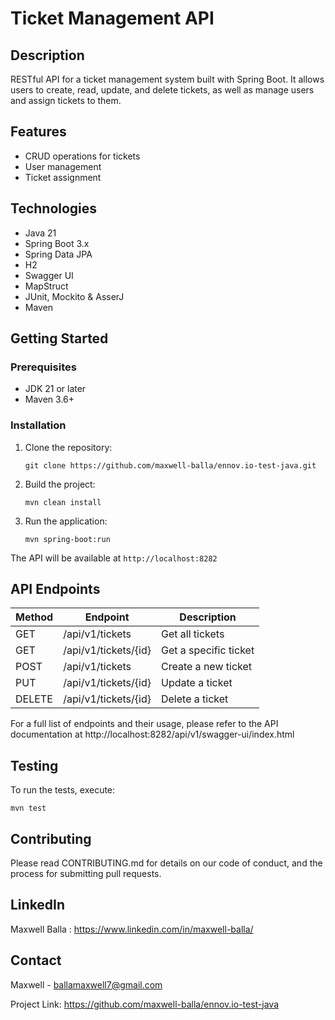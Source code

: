 # Ticket Management API

## Description
RESTful API for a ticket management system built with Spring Boot. It allows users to create, read, update, and delete tickets, as well as manage users and assign tickets to them.

## Features
- CRUD operations for tickets
- User management
- Ticket assignment

## Technologies
- Java 21
- Spring Boot 3.x
- Spring Data JPA
- H2
- Swagger UI
- MapStruct
- JUnit, Mockito & AsserJ
- Maven

## Getting Started

### Prerequisites
- JDK 21 or later
- Maven 3.6+

### Installation
1. Clone the repository:
   ```
   git clone https://github.com/maxwell-balla/ennov.io-test-java.git
   ```
2. Build the project:
   ```
   mvn clean install
   ```
3. Run the application:
   ```
   mvn spring-boot:run
   ```

The API will be available at `http://localhost:8282`

## API Endpoints

| Method | Endpoint                          | Description |
|--------|-----------------------------------|-------------|
| GET    | /api/v1/tickets                   | Get all tickets |
| GET    | /api/v1/tickets/{id}              | Get a specific ticket |
| POST   | /api/v1/tickets                   | Create a new ticket |
| PUT    | /api/v1/tickets/{id}              | Update a ticket |
| DELETE | /api/v1/tickets/{id}              | Delete a ticket |

For a full list of endpoints and their usage, please refer to the API documentation at http://localhost:8282/api/v1/swagger-ui/index.html
## Testing
To run the tests, execute:
```
mvn test
```

## Contributing
Please read CONTRIBUTING.md for details on our code of conduct, and the process for submitting pull requests.

## LinkedIn
Maxwell Balla : https://www.linkedin.com/in/maxwell-balla/

## Contact
Maxwell - ballamaxwell7@gmail.com

Project Link: https://github.com/maxwell-balla/ennov.io-test-java
